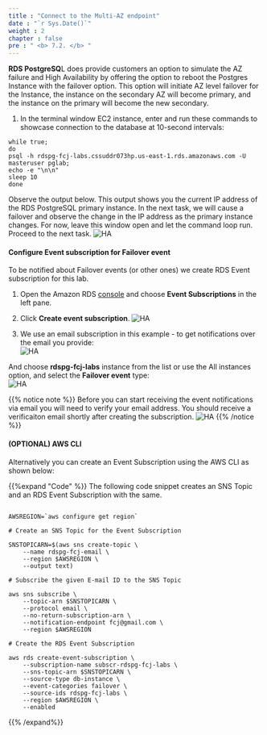 ```yaml
---
title : "Connect to the Multi-AZ endpoint"
date : "`r Sys.Date()`"
weight : 2
chapter : false
pre : " <b> 7.2. </b> "
---
```




**RDS PostgreSQ**L does provide customers an option to simulate the AZ failure and High Availability by offering the option to reboot the Postgres Instance with the failover option. This option will initiate AZ level failover for the Instance, the instance on the secondary AZ will become primary, and the instance on the primary will become the new secondary.


1. In the terminal window EC2 instance, enter and run these commands to showcase connection to the database at 10-second intervals:
```
while true;
do
psql -h rdspg-fcj-labs.cssuddr073hp.us-east-1.rds.amazonaws.com -U masteruser pglab; 
echo -e "\n\n"
sleep 10
done

```

Observe the output below. This output shows you the current IP address of the RDS PostgreSQL primary instance. In the next task, we will cause a failover and observe the change in the IP address as the primary instance changes. For now, leave this window open and let the command loop run. Proceed to the next task.
![HA](/images/7/2/1.png)

#### Configure Event subscription for Failover event

To be notified about Failover events (or other ones) we create RDS Event subscription for this lab.

1. Open the Amazon RDS [console](https://console.aws.amazon.com/rds/home#event-subscriptions:)  and choose **Event Subscriptions** in the left pane.

2. Click **Create event subscription**.	
![HA](/images/7/2/2.png)
3. We use an email subscription in this example - to get notifications over the email you provide:	
![HA](/images/7/2/3.png)

And choose **rdspg-fcj-labs** instance from the list or use the All instances option, and select the **Failover event** type:	
![HA](/images/7/2/4.png)

{{% notice note %}}
Before you can start receiving the event notifications via email you will need to verify your email address. You should receive a verificaiton email shortly after creating the subscription.
![HA](/images/7/2/5.png)
{{% /notice %}}


#### (OPTIONAL) AWS CLI

Alternatively you can create an Event Subscription using the AWS CLI as shown below:

{{%expand "Code" %}}
The following code snippet creates an SNS Topic and an RDS Event Subscription with the same.

```

AWSREGION=`aws configure get region`

# Create an SNS Topic for the Event Subscription

SNSTOPICARN=$(aws sns create-topic \
    --name rdspg-fcj-email \
    --region $AWSREGION \
    --output text)

# Subscribe the given E-mail ID to the SNS Topic

aws sns subscribe \
	--topic-arn $SNSTOPICARN \
	--protocol email \
	--no-return-subscription-arn \
	--notification-endpoint fcj@gmail.com \
	--region $AWSREGION

# Create the RDS Event Subscription

aws rds create-event-subscription \
	--subscription-name subscr-rdspg-fcj-labs \
	--sns-topic-arn $SNSTOPICARN \
	--source-type db-instance \
	--event-categories failover \
	--source-ids rdspg-fcj-labs \
	--region $AWSREGION \
	--enabled

```
{{% /expand%}}
